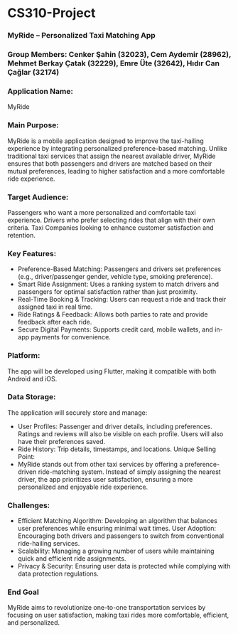 # CS310-Project

### MyRide – Personalized Taxi Matching App
### Group Members: Cenker Şahin (32023), Cem Aydemir (28962), Mehmet Berkay Çatak (32229), Emre Üte (32642), Hıdır Can Çağlar (32174)
### Application Name: 
MyRide
### Main Purpose:
MyRide is a mobile application designed to improve the taxi-hailing experience by integrating personalized preference-based matching. Unlike traditional taxi services that assign the nearest available driver, MyRide ensures that both passengers and drivers are matched based on their mutual preferences, leading to higher satisfaction and a more comfortable ride experience.
### Target Audience:
Passengers who want a more personalized and comfortable taxi experience.
Drivers who prefer selecting rides that align with their own criteria.
Taxi Companies looking to enhance customer satisfaction and retention.
### Key Features:
- Preference-Based Matching: Passengers and drivers set preferences (e.g., driver/passenger gender, vehicle type, smoking preference).
- Smart Ride Assignment: Uses a ranking system to match drivers and passengers for optimal satisfaction rather than just proximity.
- Real-Time Booking & Tracking: Users can request a ride and track their assigned taxi in real time.
- Ride Ratings & Feedback: Allows both parties to rate and provide feedback after each ride.
- Secure Digital Payments: Supports credit card, mobile wallets, and in-app payments for convenience.
### Platform:
The app will be developed using Flutter, making it compatible with both Android and iOS.
### Data Storage:
The application will securely store and manage:
- User Profiles: Passenger and driver details, including preferences. Ratings and reviews will also be visible on each profile. Users will also have their preferences saved. 
- Ride History: Trip details, timestamps, and locations.
Unique Selling Point:
- MyRide stands out from other taxi services by offering a preference-driven ride-matching system. Instead of simply assigning the nearest driver, the app prioritizes user satisfaction, ensuring a more personalized and enjoyable ride experience.
### Challenges:
- Efficient Matching Algorithm: Developing an algorithm that balances user preferences while ensuring minimal wait times.
User Adoption: Encouraging both drivers and passengers to switch from conventional ride-hailing services.
- Scalability: Managing a growing number of users while maintaining quick and efficient ride assignments.
- Privacy & Security: Ensuring user data is protected while complying with data protection regulations.
### End Goal
MyRide aims to revolutionize one-to-one transportation services by focusing on user satisfaction, making taxi rides more comfortable, efficient, and personalized.


